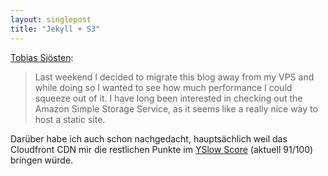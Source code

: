 ```yaml
---
layout: singlepost
title: "Jekyll + S3"
---
```


[Tobias Sjösten](http://vvv.tobiassjosten.net/development/jekyll-blog-on-amazon-s3-and-cloudfront/):

> Last weekend I decided to migrate this blog away from my VPS and while doing so I wanted to see how much performance I could squeeze out of it. I have long been interested in checking out the Amazon Simple Storage Service, as it seems like a really nice way to host a static site.

Darüber habe ich auch schon nachgedacht, hauptsächlich weil das Cloudfront CDN mir die restlichen Punkte im [YSlow Score](https://github.com/marcelduran/yslow) (aktuell 91/100) bringen würde.